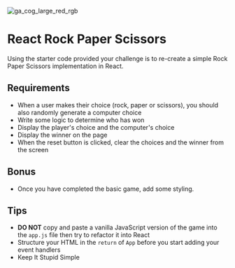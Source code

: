 ![ga_cog_large_red_rgb](https://cloud.githubusercontent.com/assets/40461/8183776/469f976e-1432-11e5-8199-6ac91363302b.png)

# React Rock Paper Scissors

Using the starter code provided your challenge is to re-create a simple Rock
Paper Scissors implementation in React.

## Requirements

- When a user makes their choice (rock, paper or scissors), you should also
  randomly generate a computer choice
- Write some logic to determine who has won
- Display the player's choice and the computer's choice
- Display the winner on the page
- When the reset button is clicked, clear the choices and the winner from the
  screen

## Bonus

- Once you have completed the basic game, add some styling.

## Tips

- **DO NOT** copy and paste a vanilla JavaScript version of the game into the
  `app.js` file then try to refactor it into React
- Structure your HTML in the `return` of `App` before you start adding your
  event handlers
- Keep It Stupid Simple

